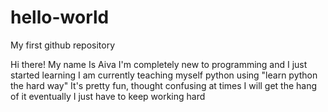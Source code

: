 # hello-world
My first github repository

Hi there!
My name Is Aiva
I'm completely new to programming and I just started learning 
I am currently teaching myself python using "learn python the hard way"
It's pretty fun, thought confusing at times
I will get the hang of it eventually
I just have to keep working hard
